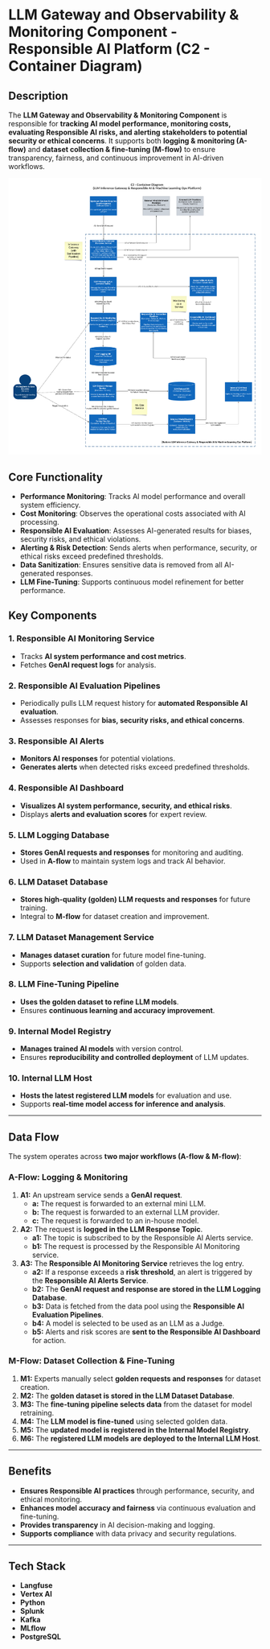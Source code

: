 # **LLM Gateway and Observability & Monitoring Component - Responsible AI Platform (C2 - Container Diagram)**  

## **Description**  

The **LLM Gateway and Observability & Monitoring Component** is responsible for **tracking AI model performance, monitoring costs, evaluating Responsible AI risks, and alerting stakeholders to potential security or ethical concerns**. It supports both **logging & monitoring (A-flow)** and **dataset collection & fine-tuning (M-flow)** to ensure transparency, fairness, and continuous improvement in AI-driven workflows.  

![LLM Gateway and Observability and Monitoring Component](../../images/architecture/c2-container-gateway-responsible-ai-ml-ops-platform.png)  

## **Core Functionality**  

- **Performance Monitoring**: Tracks AI model performance and overall system efficiency.  
- **Cost Monitoring**: Observes the operational costs associated with AI processing.  
- **Responsible AI Evaluation**: Assesses AI-generated results for biases, security risks, and ethical violations.  
- **Alerting & Risk Detection**: Sends alerts when performance, security, or ethical risks exceed predefined thresholds.  
- **Data Sanitization**: Ensures sensitive data is removed from all AI-generated responses.  
- **LLM Fine-Tuning**: Supports continuous model refinement for better performance.  

## **Key Components**  

### **1. Responsible AI Monitoring Service**  
- Tracks **AI system performance and cost metrics**.  
- Fetches **GenAI request logs** for analysis.  

### **2. Responsible AI Evaluation Pipelines**  
- Periodically pulls LLM request history for **automated Responsible AI evaluation**.  
- Assesses responses for **bias, security risks, and ethical concerns**.  

### **3. Responsible AI Alerts**  
- **Monitors AI responses** for potential violations.  
- **Generates alerts** when detected risks exceed predefined thresholds.  

### **4. Responsible AI Dashboard**  
- **Visualizes AI system performance, security, and ethical risks**.  
- Displays **alerts and evaluation scores** for expert review.  

### **5. LLM Logging Database**  
- **Stores GenAI requests and responses** for monitoring and auditing.  
- Used in **A-flow** to maintain system logs and track AI behavior.  

### **6. LLM Dataset Database**  
- **Stores high-quality (golden) LLM requests and responses** for future training.  
- Integral to **M-flow** for dataset creation and improvement.  

### **7. LLM Dataset Management Service**  
- **Manages dataset curation** for future model fine-tuning.  
- Supports **selection and validation** of golden data.  

### **8. LLM Fine-Tuning Pipeline**  
- **Uses the golden dataset to refine LLM models**.  
- Ensures **continuous learning and accuracy improvement**.  

### **9. Internal Model Registry**  
- **Manages trained AI models** with version control.  
- Ensures **reproducibility and controlled deployment** of LLM updates.  

### **10. Internal LLM Host**  
- **Hosts the latest registered LLM models** for evaluation and use.  
- Supports **real-time model access for inference and analysis**.  

---

## **Data Flow**  

The system operates across **two major workflows (A-flow & M-flow)**:  

### **A-Flow: Logging & Monitoring**  

1. **A1:** An upstream service sends a **GenAI request**.
   * **a:** The request is forwarded to an external mini LLM.
   * **b:** The request is forwarded to an external LLM provider.
   * **c:** The request is forwarded to an in-house model.  
3. **A2:** The request is **logged in the LLM Response Topic**.
   * **a1:** The topic is subscribed to by the Responsible AI Alerts service.
   * **b1:** The request is processed by the Responsible AI Monitoring service.  
4. **A3:** The **Responsible AI Monitoring Service** retrieves the log entry.
   * **a2:** If a response exceeds a **risk threshold**, an alert is triggered by the **Responsible AI Alerts Service**.
   * **b2:** The **GenAI request and response are stored in the LLM Logging Database**.
   * **b3:** Data is fetched from the data pool using the **Responsible AI Evaluation Pipelines**.
   * **b4:** A model is selected to be used as an LLM as a Judge.
   * **b5:** Alerts and risk scores are **sent to the Responsible AI Dashboard** for action.  

### **M-Flow: Dataset Collection & Fine-Tuning**  

1. **M1:** Experts manually select **golden requests and responses** for dataset creation.  
2. **M2:** The **golden dataset is stored in the LLM Dataset Database**.  
3. **M3:** The **fine-tuning pipeline selects data** from the dataset for model retraining.  
4. **M4:** The **LLM model is fine-tuned** using selected golden data.  
5. **M5:** The **updated model is registered in the Internal Model Registry**.  
6. **M6:** The **registered LLM models are deployed to the Internal LLM Host**.  

---

## **Benefits**  

- **Ensures Responsible AI practices** through performance, security, and ethical monitoring.  
- **Enhances model accuracy and fairness** via continuous evaluation and fine-tuning.  
- **Provides transparency** in AI decision-making and logging.  
- **Supports compliance** with data privacy and security regulations.  

---

## **Tech Stack**  

- **Langfuse**  
- **Vertex AI**  
- **Python**  
- **Splunk**  
- **Kafka**  
- **MLflow**  
- **PostgreSQL**  
